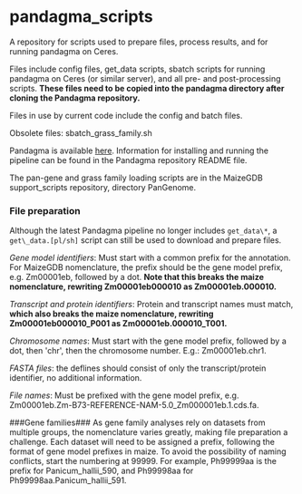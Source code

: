 # pandagma_scripts
A repository for scripts used to prepare files, process results, and for running pandagma on Ceres.

Files include config files, get_data scripts, sbatch scripts for running pandagma on Ceres (or similar server), and all  pre- and post-processing scripts. **These files
need to be copied into the pandagma directory after cloning the Pandagma repository.**

Files in use by current code include the config and batch files.

Obsolete files:
  sbatch\_grass\_family.sh
  
Pandagma is available [here](https://github.com/legumeinfo/pandagma). Information for
installing and running the pipeline can be found in the Pandagma repository README file.

The pan-gene and grass family loading scripts are in the MaizeGDB support\_scripts repository, 
directory PanGenome.

### File preparation
Although the latest Pandagma pipeline no longer includes `get_data\*`, a `get\_data.[pl/sh]` script can still be used to download and prepare files.

_Gene model identifiers_: Must start with a common prefix for the annotation. For MaizeGDB nomenclature, the prefix should be the gene model prefix, e.g. Zm00001eb, followed by a dot. **Note that this breaks the maize nomenclature, rewriting Zm00001eb000010 as Zm00001eb.000010.** 

_Transcript and protein identifiers_: Protein and transcript names must match, **which also breaks the maize nomenclature, rewriting Zm00001eb000010\_P001 as Zm00001eb.000010\_T001.**

_Chromosome names_: Must start with the gene model prefix, followed by a dot, then 'chr', then the chromosome number. E.g.: Zm00001eb.chr1.

_FASTA files_: the deflines should consist of only the transcript/protein identifier, no additional information.

_File names_: Must be prefixed with the gene model prefix, e.g. Zm00001eb.Zm-B73-REFERENCE-NAM-5.0_Zm000001eb.1.cds.fa.


###Gene families###
As gene family analyses rely on datasets from multiple groups, the nomenclature varies greatly, making file preparation a challenge. Each dataset will need to be assigned a prefix, following the format of gene model prefixes in maize. To avoid the possibility of naming conflicts, start the numbering at 99999. For example, Ph99999aa is the prefix for Panicum\_hallii\_590, and Ph99998aa for Ph99998aa.Panicum\_hallii\_591.

